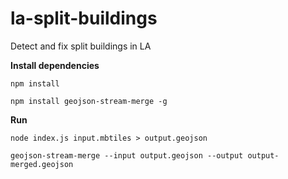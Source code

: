 # la-split-buildings
Detect and fix split buildings in LA

**Install dependencies**

`npm install`

`npm install geojson-stream-merge -g`

**Run**

`node index.js input.mbtiles > output.geojson`

`geojson-stream-merge --input output.geojson --output output-merged.geojson`
